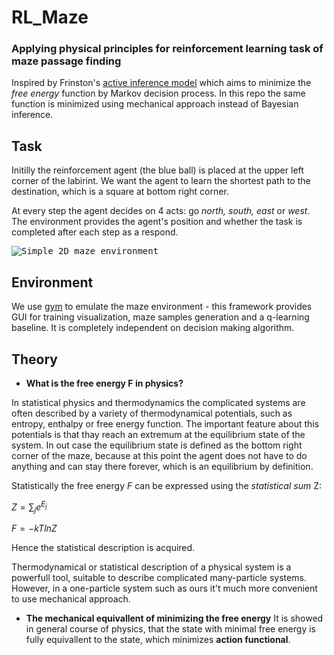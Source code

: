 # RL_Maze
### Applying physical principles for reinforcement learning task of maze passage finding

Inspired by Frinston's [active inference model](https://www.researchgate.net/publication/323968061_Planning_and_navigation_as_active_inference/link/5ab5362045851515f59a48fc/download) which aims to minimize the *free energy* function by Markov decision process. In this repo the same function is minimized using mechanical approach instead of Bayesian inference.

## Task
Initilly the reinforcement agent (the blue ball) is placed at the upper left corner of the labirint. We want the agent to learn the shortest path to the destination, which is a square at bottom right corner.

At every step the agent decides on 4 acts: go *north, south, east* or *west*. The environment provides the agent's position and whether the task is completed after each step as a respond.

<kbd>![Simple 2D maze environment](http://i.giphy.com/Ar3aKxkAAh3y0.gif)</kbd>

## Environment
We use [gym](https://github.com/MattChanTK/gym-maze) to emulate the maze environment - this framework provides GUI for training visualization, maze samples generation and a q-learning baseline. It is completely independent on decision making algorithm.

## Theory

  * **What is the free energy F in physics?**
  
  In statistical physics and thermodynamics the complicated systems are often described by a variety of thermodynamical potentials, such as entropy, enthalpy or free energy function. The important feature about this potentials is that thay reach an extremum at the equilibrium state of the system. In out case the equilibrium state is defined as the bottom right corner of the maze, because at this point the agent does not have to do anything and can stay there forever, which is an equilibrium by definition.
  
  Statistically the free energy *F* can be expressed using the *statistical sum* Z:
  
  $Z = \sum_j e^{E_j}$
  
  $F = -kT ln Z$
  
  Hence the statistical description is acquired.
  
  Thermodynamical or statistical description of a physical system is a powerfull tool, suitable to describe complicated many-particle systems. However, in a one-particle system such as ours it't much more convenient to use mechanical approach.
  
  * **The mechanical equivallent of minimizing the free energy**
  It is showed in general course of physics, that the state with minimal free energy is fully equivallent to the state, which minimizes **action functional**. 
  
  
